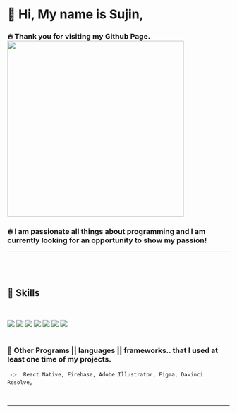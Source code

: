 # 👐 Hi, My name is Sujin,


### 🔥 Thank you for visiting my Github Page.        <img src="https://sujinhhh.github.io/img/awesome.png" width="400" alt="" /> 
### 🔥 I am passionate all things about programming and I am currently looking for an opportunity to show my passion!  <hr> 

<br><br>
## 💎 Skills
<br>

<img src="https://img.shields.io/badge/JavaScript-F7DF1E?style=for-the-badge&logo=JavaScript&logoColor=white"/> <img src="https://img.shields.io/badge/React-61DAFB?style=for-the-badge&logo=React&logoColor=white"/> <img src="https://img.shields.io/badge/CSS-1572B6?style=for-the-badge&logo=CSS3&logoColor=white"/> <img src="https://img.shields.io/badge/SASS-pink?style=for-the-badge&logo=SASS&logoColor=white"/> <img src="https://img.shields.io/badge/HTML5-E34F26?style=for-the-badge&logo=HTML5&logoColor=white"/>  <img src="https://img.shields.io/badge/Adobe Photoshop-31A8FF?style=for-the-badge&logo=Adobe-Photoshop&logoColor=white"/> 
<img src="https://img.shields.io/badge/WordPress-21759B?style=for-the-badge&logo=WordPress&logoColor=white"/> 
<br><br>
### 💎  Other Programs || languages || frameworks.. that I used at least one time of my projects. 

```
 👉  React Native, Firebase, Adobe Illustrator, Figma, Davinci Resolve,
```



<br> <hr> 
<br>

<p align='center' >
<!-- <img src="https://sujinhhh.github.io/img/ref.png" width='700' alt="" /> -->
</p>



